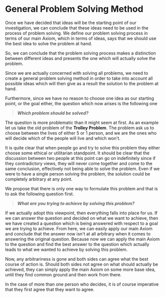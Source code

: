 # General Problem Solving Method

Once we have decided that ideas will be the starting point of our investigation, we can conclude that these ideas need to be used in the process of problem solving. We define our problem solving process in terms of our main Axiom, which in terms of ideas, says that we should use the best idea to solve the problem at hand.

So, we can conclude that the problem solving process makes a distinction between different ideas and presents the one which will actually solve the problem.

Since we are actually concerned with solving all problems, we need to create a general problem solving method in order to take into account all possible ideas which will then give as a result the solution to the problem at hand.

Furthermore, since we have no reason to choose one idea as our starting point, or the goal either, the question which now arises is the following one

> _**Which problem should be solved?**_

The question is more problematic than it might seem at first. As an example let us take the old problem of the **Trolley Problem**. The problem ask us to choose between the lives of either 5 or 1 person, and we are the ones who will decide which of the people will live and which won't. 

It is quite clear that when people go and try to solve this problem they either choose some ethical or utilitarian standpoint. It should be clear that the discussion between two people at this point can go on indefinitely since if they contradictory views, they will never come together and come to the same conclusion, effectively not being able to solve the problem. Even if we were to have a single person solving the problem, the solution could be completely arbitrary at any point. 

We propose that there is only one way to formulate this problem and that is to ask the following question first.

> _**What are you trying to achieve by solving this problem?**_

If we actually adopt this viewpoint, then everything falls into place for us. If we can answer the question and decided on what we want to achieve, then we have created a question which is being answered with respect to a goal we are trying to achieve. From here, we can easily apply our main Axiom and conclude that the answer now isn't at all arbitrary when it comes to answering the original question. Because now we can apply the main Axiom to the question and find the best answer to the question which actually leads to what we wanted to achieve by solving this problem.

Now, any arbitrariness is gone and both sides can agree what the best course of action is. Should both sides not agree on what should actually be achieved, they can simply apply the main Axiom on some more base idea, until they find common ground and then work from there.

In the case of more than one person who decides, it is of course imperative that they first agree that they want to agree.
